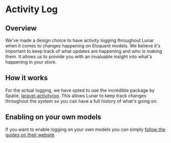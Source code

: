 # Activity Log

## Overview

We've made a design choice to have activity logging throughout Lunar when it comes to changes happening on Eloquent models. We believe it's important to keep track of what updates are happening and who is making them. It allows us to provide you with an invaluable insight into what's happening in your store.

## How it works

For the actual logging, we have opted to use the incredible package by Spatie, [laravel-activitylog](https://spatie.be/docs/laravel-activitylog). This allows Lunar to keep track changes throughout the system so you can have a full history of what's going on.

## Enabling on your own models

If you want to enable logging on your own models you can simply [follow the guides on their website](https://spatie.be/docs/laravel-activitylog)
